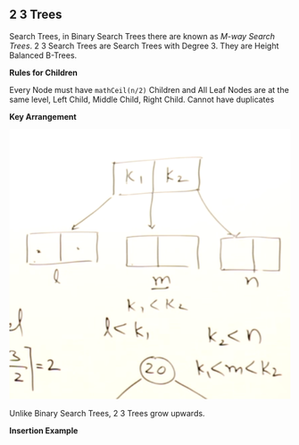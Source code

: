 ## 2 3 Trees

Search Trees, in Binary Search Trees there are known as *M-way Search Trees*. 2 3 Search Trees are Search Trees with Degree 3. They are Height Balanced B-Trees.

**Rules for Children**

Every Node must have `mathCeil(n/2)` Children
and All Leaf Nodes are at the same level, Left Child, Middle Child, Right Child. Cannot have duplicates

**Key Arrangement**

![2 3 Trees](../img/23Trees.png)

Unlike Binary Search Trees, 2 3 Trees grow upwards.

**Insertion Example**




